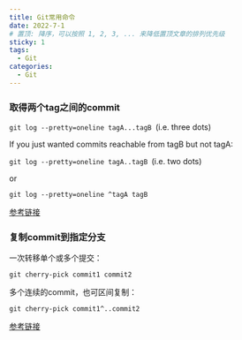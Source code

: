 ```yaml
---
title: Git常用命令
date: 2022-7-1
# 置顶: 降序，可以按照 1, 2, 3, ... 来降低置顶文章的排列优先级
sticky: 1
tags:
  - Git
categories:
  - Git
---
```


### 取得两个tag之间的commit

`git log --pretty=oneline tagA...tagB `(i.e. three dots)

If you just wanted commits reachable from tagB but not tagA:

`git log --pretty=oneline tagA..tagB `(i.e. two dots)

or

`git log --pretty=oneline ^tagA tagB`

[参考链接](https://stackoverflow.com/questions/5863426/get-commit-list-between-tags-in-git)


### 复制commit到指定分支

一次转移单个或多个提交：

`git cherry-pick commit1 commit2`

多个连续的commit，也可区间复制：

`git cherry-pick commit1^..commit2`

[参考链接](https://juejin.cn/post/7071780876501123085#heading-11)